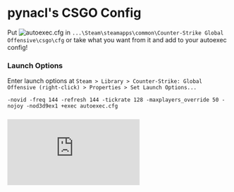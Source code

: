 # pynacl's CSGO Config
Put ![autoexec.cfg](https://github.com/pynacl/csgo/blob/master/autoexec.cfg) in `...\Steam\steamapps\common\Counter-Strike Global Offensive\csgo\cfg` or take what you want from it and add to your autoexec config! 

### Launch Options
Enter launch options at `Steam > Library > Counter-Strike: Global Offensive (right-click) > Properties > Set Launch Options...`

```
-novid -freq 144 -refresh 144 -tickrate 128 -maxplayers_override 50 -nojoy -nod3d9ex1 +exec autoexec.cfg
```

### ![Common Commands](https://github.com/pynacl/csgo/blob/master/common_commands.md)
